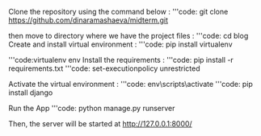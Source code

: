 Clone the repository using the command below :
'''code:
git clone https://github.com/dinaramashaeva/midterm.git

then move to directory where we have the project files : 
'''code:
cd blog
Create and install virtual environment :
'''code:
pip install virtualenv

'''code:virtualenv env
Install the requirements :
'''code:
pip install -r requirements.txt
'''code: set-executionpolicy unrestricted

Activate the virtual environment :
'''code:
env\scripts\activate
'''code:
pip install django

Run the App
'''code:
python manage.py runserver

Then, the server will be started at http://127.0.0.1:8000/

